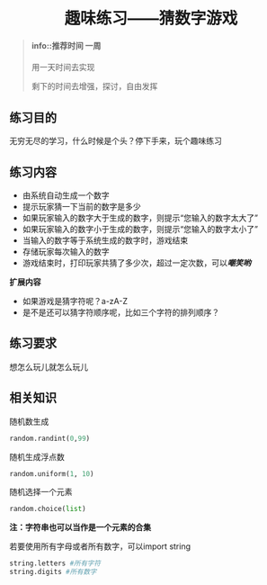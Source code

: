 # <center>趣味练习——猜数字游戏</center>

<!-- toc -->

> #### info::推荐时间 一周
>
> 用一天时间去实现
>
> 剩下的时间去增强，探讨，自由发挥

## 练习目的

无穷无尽的学习，什么时候是个头？停下手来，玩个趣味练习

## 练习内容

* 由系统自动生成一个数字
* 提示玩家猜一下当前的数字是多少
* 如果玩家输入的数字大于生成的数字，则提示“您输入的数字太大了”
* 如果玩家输入的数字小于生成的数字，则提示“您输入的数字太小了”
* 当输入的数字等于系统生成的数字时，游戏结束
* 存储玩家每次输入的数字
* 游戏结束时，打印玩家共猜了多少次，超过一定次数，可以***嘲笑哟***

**扩展内容**

* 如果游戏是猜字符呢？a-zA-Z
* 是不是还可以猜字符顺序呢，比如三个字符的排列顺序？

## 练习要求

想怎么玩儿就怎么玩儿

## 相关知识

随机数生成

``` python
random.randint(0,99)
```

随机生成浮点数

``` python
random.uniform(1, 10)
```

随机选择一个元素

``` python
random.choice(list)
```

**注：字符串也可以当作是一个元素的合集**

若要使用所有字母或者所有数字，可以import string

``` python
string.letters #所有字符
string.digits #所有数字
```